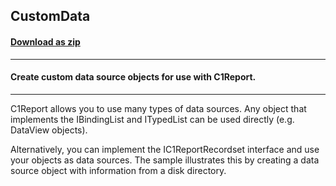 ## CustomData
#### [Download as zip](https://minhaskamal.github.io/DownGit/#/home?url=https://github.com/GrapeCity/ComponentOne-WinForms-Samples/tree/master/NetFramework\Reports\C1Report\VB\CustomData)
____
#### Create custom data source objects for use with C1Report.
____
C1Report allows you to use many types of data sources. Any object that implements the IBindingList and ITypedList can be used directly (e.g. DataView objects). 

Alternatively, you can implement the IC1ReportRecordset interface and use your objects as data sources. The sample illustrates this by creating a data source object with information from a disk directory. 